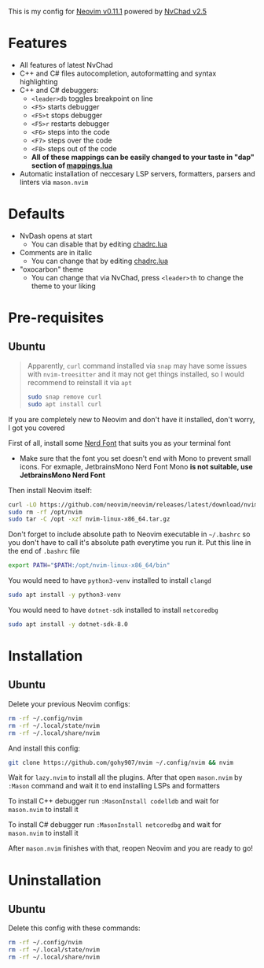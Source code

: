 This is my config for [Neovim v0.11.1](https://github.com/neovim/neovim) powered by [NvChad v2.5](https://github.com/NvChad/NvChad)

# Features
- All features of latest NvChad
- C++ and C# files autocompletion, autoformatting and syntax highlighting
- C++ and C# debuggers:
    - `<leader>db` toggles breakpoint on line
    - `<F5>` starts debugger
    - `<F5>t` stops debugger
    - `<F5>r` restarts debugger
    - `<F6>` steps into the code 
    - `<F7>` steps over the code 
    - `<F8>` steps out of the code
    - **All of these mappings can be easily changed to your taste in "dap" section of [mappings.lua](./lua/mappings.lua)** 
- Automatic installation of neccesary LSP servers, formatters, parsers and linters via `mason.nvim`

# Defaults
- NvDash opens at start 
    - You can disable that by editing [chadrc.lua](./lua/chadrc.lua)
- Comments are in italic 
    - You can change that by editing [chadrc.lua](./lua/chadrc.lua)
- "oxocarbon" theme
    - You can change that via NvChad, press `<leader>th` to change the theme to your liking 


# Pre-requisites
## Ubuntu 

> Apparently, `curl` command installed via `snap` may have some issues with `nvim-treesitter` and it may not get things installed, so I would recommend to reinstall it via `apt`
>
> ```bash
> sudo snap remove curl
> sudo apt install curl
> ```

If you are completely new to Neovim and don't have it installed, don't worry, I got you covered

First of all, install some [Nerd Font](https://www.nerdfonts.com/font-downloads) that suits you as your terminal font 
- Make sure that the font you set doesn't end with Mono to prevent small icons. For exmaple, JetbrainsMono Nerd Font Mono **is not suitable, use JetbrainsMono Nerd Font**

Then install Neovim itself:

```bash
curl -LO https://github.com/neovim/neovim/releases/latest/download/nvim-linux-x86_64.tar.gz
sudo rm -rf /opt/nvim
sudo tar -C /opt -xzf nvim-linux-x86_64.tar.gz
```

Don't forget to include absolute path to Neovim executable in `~/.bashrc` so you don't have to call it's absolute path everytime you run it.
Put this line in the end of `.bashrc` file

```bash
export PATH="$PATH:/opt/nvim-linux-x86_64/bin"
```

You would need to have `python3-venv` installed to install `clangd`

```bash
sudo apt install -y python3-venv
```

You would need to have `dotnet-sdk` installed to install `netcoredbg`

```bash
sudo apt install -y dotnet-sdk-8.0
```

# Installation
## Ubuntu

Delete your previous Neovim configs:

```bash
rm -rf ~/.config/nvim
rm -rf ~/.local/state/nvim
rm -rf ~/.local/share/nvim
```

And install this config: 

```bash
git clone https://github.com/gohy907/nvim ~/.config/nvim && nvim 
```

Wait for `lazy.nvim` to install all the plugins. After that open `mason.nvim` by `:Mason` command and wait it to end installing LSPs and formatters

To install C++ debugger run `:MasonInstall codelldb` and wait for `mason.nvim` to install it

To install C# debugger run `:MasonInstall netcoredbg` and wait for `mason.nvim` to install it

After `mason.nvim` finishes with that, reopen Neovim and you are ready to go!

# Uninstallation
## Ubuntu 

Delete this config with these commands:

```bash
rm -rf ~/.config/nvim
rm -rf ~/.local/state/nvim
rm -rf ~/.local/share/nvim
```
